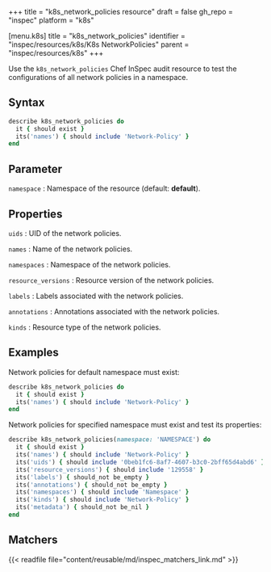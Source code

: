 +++
title = "k8s_network_policies resource"
draft = false
gh_repo = "inspec"
platform = "k8s"

[menu.k8s]
title = "k8s_network_policies"
identifier = "inspec/resources/k8s/K8s NetworkPolicies"
parent = "inspec/resources/k8s"
+++

Use the `k8s_network_policies` Chef InSpec audit resource to test the configurations of all network policies in a namespace.

## Syntax

```ruby
describe k8s_network_policies do
  it { should exist }
  its('names') { should include 'Network-Policy' }
end
```

## Parameter

`namespace`
: Namespace of the resource (default: **default**).

## Properties

`uids`
: UID of the network policies.

`names`
: Name of the network policies.

`namespaces`
: Namespace of the network policies.

`resource_versions`
: Resource version of the network policies.

`labels`
: Labels associated with the network policies.

`annotations`
: Annotations associated with the network policies.

`kinds`
: Resource type of the network policies.

## Examples

Network policies for default namespace must exist:

```ruby
describe k8s_network_policies do
  it { should exist }
  its('names') { should include 'Network-Policy' }
end
```

Network policies for specified namespace must exist and test its properties:

```ruby
describe k8s_network_policies(namespace: 'NAMESPACE') do
  it { should exist }
  its('names') { should include 'Network-Policy' }
  its('uids') { should include '0beb1fc6-8af7-4607-b3c0-2bff65d4abd6' }
  its('resource_versions') { should include '129558' }
  its('labels') { should_not be_empty }
  its('annotations') { should_not be_empty }
  its('namespaces') { should include 'Namespace' }
  its('kinds') { should include 'Network-Policy' }
  its('metadata') { should_not be_nil }
end
```

## Matchers

{{< readfile file="content/reusable/md/inspec_matchers_link.md" >}}
